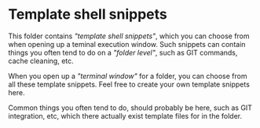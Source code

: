 # Template shell snippets

This folder contains _"template shell snippets"_, which you can choose from when opening up a teminal execution window.
Such snippets can contain things you often tend to do on a _"folder level"_, such as GIT commands, cache cleaning, etc.

When you open up a _"terminal window"_ for a folder, you can choose from all these template snippets. Feel free to create 
your own template snippets here.

Common things you often tend to do, should probably be here, such as GIT integration, etc, which there actually exist template files for in the folder.
